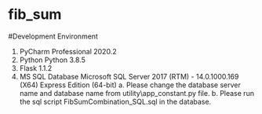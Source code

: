 # fib_sum

#Development Environment
1. PyCharm Professional 2020.2
2. Python Python 3.8.5 
3. Flask 1.1.2
4. MS SQL Database Microsoft SQL Server 2017 (RTM) - 14.0.1000.169 (X64) Express Edition (64-bit)
   a. Please change the database server name and database name from utility\app_constant.py file.
   b. Please run the sql script FibSumCombination_SQL.sql in the database.

